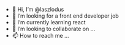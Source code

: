 - 👋 Hi, I’m @laszlodus
- 👀 I’m looking for a front end developer job
- 🌱 I’m currently learning react
- 💞️ I’m looking to collaborate on ...
- 📫 How to reach me ...

<!---
laszlodus/laszlodus is a ✨ special ✨ repository because its `README.md` (this file) appears on your GitHub profile.
You can click the Preview link to take a look at your changes.
--->
